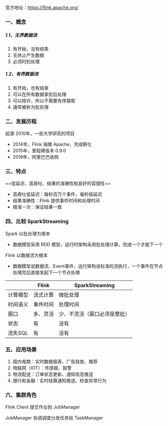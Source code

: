 官方地址：https://flink.apache.org/

### 一、概念

##### 1.1、无界数据流

1. 有开始，没有结束
2. 无休止产生数据
3. 必须时刻处理

##### 1.2、有界数据流

1. 有开始，也有结束
2. 可以在所有数据拿到后处理
3. 可以陪许，所以不需要有序摄取
4. 通常被称为批处理



### 二、发展历程

起源 2010年，一些大学研究的项目

+ 2014年，Flink 捐赠 Apache、完成孵化
+ 2015年，里程碑版本 0.9.0
+ 2019年，阿里巴巴收购



### 三、特点

==低延迟、高吞吐、结果的准确性和良好的容错性==

+ 高吞吐低延迟：每秒百万个事件，毫秒级延迟
+ 结果准确性：Flink 提供事件时间和处理时间
+ 精准一次：保证结果一致



### 四、比较 SparkStreaming

Spark 以批处理为根本

+ 数据模型采用 RDD 模型，运行时架构采用批处理计算，完成一个才能下一个

Flink 以数据流为根本

+ 数据模型说数据流、Event事件，运行架构说标准的流执行，一个事件在节点处理完后直接发起下一个节点处理

|          | Flink    | SparkStreaming               |
| -------- | -------- | ---------------------------- |
| 计算模型 | 流式计算 | 微批处理                     |
| 时间语义 | 事件时间 | 处理时间                     |
| 窗口     | 多、灵活 | 少、不灵活（窗口必须是整批） |
| 状态     | 有       | 没有                         |
| 流失SQL  | 有       | 没有                         |

### 五、应用场景

1. 国内电商：实时数据报表、广告投放、推荐
2. 物联网（IOT）：传感器、报警
3. 物流配送：订单状态更新、通知信息推送
4. 银行和金融：实时结算通知推送、检查异常行为



### 六、集群角色

Flink Client 提交作业到 JobManager 

JobManager 协调调度分发任务给  TaskManager 



